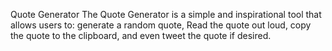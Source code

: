 Quote Generator
The Quote Generator is a simple and inspirational tool that allows users to:
 generate a random quote, 
 Read the quote out loud, 
 copy the quote to the clipboard,
 and even tweet the quote if desired.
